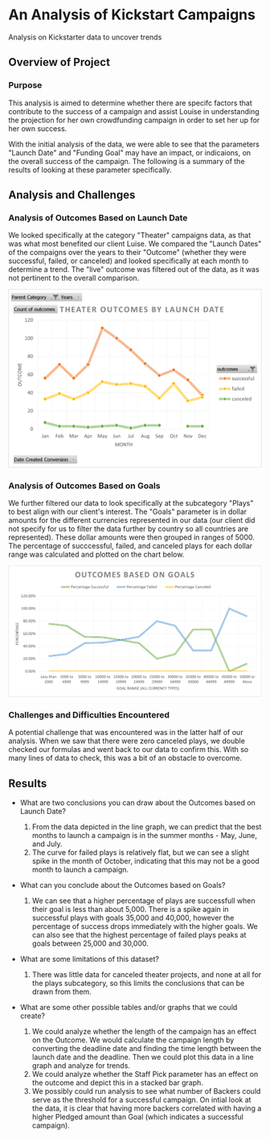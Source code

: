 # An Analysis of Kickstart Campaigns
Analysis on Kickstarter data to uncover trends

## Overview of Project

### Purpose
This analysis is aimed to determine whether there are specifc factors that contribute to the success of a campaign and assist Louise in understanding the projection for her own crowdfunding campaign in order to set her up for her own success. 

With the initial analysis of the data, we were able to see that the parameters "Launch Date" and "Funding Goal" may have an impact, or indicaions, on the overall success of the campaign. The following is a summary of the results of looking at these parameter specifically.

## Analysis and Challenges

### Analysis of Outcomes Based on Launch Date
We looked specifically at the category "Theater" campaigns data, as that was what most benefited our client Luise. We compared the "Launch Dates" of the compaigns over the years to their "Outcome" (whether they were successful, failed, or canceled) and looked specifically at each month to determine a trend. The "live" outcome was filtered out of the data, as it was not pertinent to the overall comparison. 
 
![Image depicting line graph of Launch Date data](https://github.com/chichi-ugo/kickstarter-analysis/blob/main/Resources/Theater_Outcomes_vs_%20Launch.png?raw=true)

### Analysis of Outcomes Based on Goals
We further filtered our data to look specifically at the subcategory "Plays" to best align with our client's interest. The "Goals" parameter is in dollar amounts for the different currencies represented in our data (our client did not specify for us to filter the data further by country so all countries are represented). These dollar amounts were then grouped in ranges of 5000. The percentage of succcessful, failed, and canceled plays for each dollar range was calculated and plotted on the chart below.
 
![Image depicting line graph of Outcome vs Goal data](https://github.com/chichi-ugo/kickstarter-analysis/blob/main/Resources/Outcome_vs_Goal.png?raw=true)

### Challenges and Difficulties Encountered
A potential challenge that was encountered was in the latter half of our analysis. When we saw that there were zero canceled plays, we double checked our formulas and went back to our data to confirm this. With so many lines of data to check, this was a bit of an obstacle to overcome.

## Results
- What are two conclusions you can draw about the Outcomes based on Launch Date?
  1. From the data depicted in the line graph, we can predict that the best months to launch a campaign is in the summer months - May, June, and July.
  2. The curve for failed plays is relatively flat, but we can see a slight spike in the month of October, indicating that this may not be a good month to launch a campaign.

- What can you conclude about the Outcomes based on Goals?
  1. We can see that a higher percentage of plays are successfull when their goal is less than about 5,000. There is a spike again in successful plays with goals 35,000 and 40,000, however the percentage of success drops immediately with the higher goals. We can also see that the highest percentage of failed plays peaks at goals between 25,000 and 30,000.

- What are some limitations of this dataset?
  1. There was little data for canceled theater projects, and none at all for the plays subcategory, so this limits the conclusions that can be drawn from them. 
 
- What are some other possible tables and/or graphs that we could create?
  1. We could analyze whether the length of the campaign has an effect on the Outcome. We would calculate the campaign length by converting the deadline date and finding the time length between the launch date and the deadline. Then we could plot this data in a line graph and analyze for trends.
  2. We could analyze whether the Staff Pick parameter has an effect on the outcome and depict this in a stacked bar graph.
  3. We possibly could run analysis to see what number of Backers could serve as the threshold for a successful campaign. On intial look at the data, it is clear that having more backers correlated with having a higher Pledged amount than Goal (which indicates a successful campaign). 

